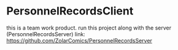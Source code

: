 # PersonnelRecordsClient
this is a team work product.
run this project along with the server
(PersonnelRecordsServer)
link: https://github.com/ZolarComics/PersonnelRecordsServer
